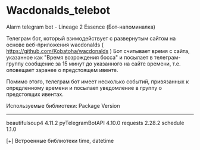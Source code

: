 # Wacdonalds_telebot
Alarm telegram bot - Lineage 2 Essence (Бот-напоминалка)

Телеграм бот, который взимодействует с развернутым сайтом на основе веб-приложения wacdonalds ( https://github.com/Kobatoha/wacdonalds )
Бот считывает время с сайта, указанное как "Время возрождения босса" и посылает в телеграм-группу сообщение за 15 минут до указанного на сайте времени, т.е. оповещает заранее о предстоящем ивенте.

Помимо этого, телеграм бот имеет несколько событий, привязанных к опредленному времени и посылает уведомление в группу о предстоящих ивентах.

Используемые библиотеки:
Package            Version
------------------ ---------
beautifulsoup4     4.11.2
pyTelegramBotAPI   4.10.0
requests           2.28.2
schedule           1.1.0

[+] Встроенные библиотеки time, datetime

